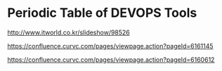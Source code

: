 # Periodic Table of DEVOPS Tools

http://www.itworld.co.kr/slideshow/98526

https://confluence.curvc.com/pages/viewpage.action?pageId=6161145

https://confluence.curvc.com/pages/viewpage.action?pageId=6160612
